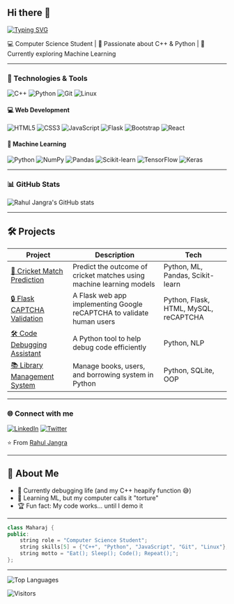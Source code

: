 ## Hi there 👋

[![Typing SVG](https://readme-typing-svg.demolab.com?font=Fira+Code&pause=1000&color=77A1CB&width=435&lines=CS+Student;C%2B%2B+Enthusiast;Pythonista;Future+AI+Engineer)](https://git.io/typing-svg)

💻 Computer Science Student | 🚀 Passionate about C++ & Python | 🌱 Currently exploring Machine Learning  

---

### 🔧 Technologies & Tools
![C++](https://img.shields.io/badge/-C++-00599C?logo=cplusplus&logoColor=white)
![Python](https://img.shields.io/badge/-Python-3776AB?logo=python&logoColor=white)
![Git](https://img.shields.io/badge/-Git-F05032?logo=git&logoColor=white)
![Linux](https://img.shields.io/badge/-Linux-FCC624?logo=linux&logoColor=black)

#### 💻 Web Development
![HTML5](https://img.shields.io/badge/-HTML5-E34F26?logo=html5&logoColor=white)
![CSS3](https://img.shields.io/badge/-CSS3-1572B6?logo=css3&logoColor=white)
![JavaScript](https://img.shields.io/badge/-JavaScript-F7DF1E?logo=javascript&logoColor=black)
![Flask](https://img.shields.io/badge/-Flask-000000?logo=flask&logoColor=white)
![Bootstrap](https://img.shields.io/badge/-Bootstrap-7952B3?logo=bootstrap&logoColor=white)
![React](https://img.shields.io/badge/-React-61DAFB?logo=react&logoColor=black)

#### 🤖 Machine Learning
![Python](https://img.shields.io/badge/-Python-3776AB?logo=python&logoColor=white)
![NumPy](https://img.shields.io/badge/-NumPy-013243?logo=numpy&logoColor=white)
![Pandas](https://img.shields.io/badge/-Pandas-150458?logo=pandas&logoColor=white)
![Scikit-learn](https://img.shields.io/badge/-Scikit--Learn-F7931E?logo=scikitlearn&logoColor=white)
![TensorFlow](https://img.shields.io/badge/-TensorFlow-FF6F00?logo=tensorflow&logoColor=white)
![Keras](https://img.shields.io/badge/-Keras-D00000?logo=keras&logoColor=white)

---

### 📊 GitHub Stats
![Rahul Jangra's GitHub stats](https://github-readme-stats.vercel.app/api?username=Rahul-Jangra7&show_icons=true&theme=radical)

---

## 🛠️ Projects
| Project | Description | Tech | 
|---------|-------------|------|
| [🏏 Cricket Match Prediction](https://github.com/Rahul-Jangra7/Cricket-Match-Prediction) | Predict the outcome of cricket matches using machine learning models | Python, ML, Pandas, Scikit-learn |
| [🔒 Flask CAPTCHA Validation](https://github.com/Rahul-Jangra7/Flask-Captcha-Validation) | A Flask web app implementing Google reCAPTCHA to validate human users | Python, Flask, HTML, MySQL, reCAPTCHA |
| [🛠️ Code Debugging Assistant](https://github.com/Rahul-Jangra7/Code-Debugging-Assistant) | A Python tool to help debug code efficiently | Python, NLP |
| [📚 Library Management System](https://github.com/Rahul-Jangra7/library-management) | Manage books, users, and borrowing system in Python | Python, SQLite, OOP |


---

### 🌐 Connect with me
[![LinkedIn](https://img.shields.io/badge/LinkedIn-blue?logo=linkedin&logoColor=white)](https://www.linkedin.com/in/rahul-jangra-399507260/)
[![Twitter](https://img.shields.io/badge/Twitter-blue?logo=twitter&logoColor=white)](YOUR_TWITTER_URL)

⭐️ From [Rahul Jangra](https://github.com/Rahul-Jangra7)

---

## 🚀 About Me
- 🔭 Currently debugging life (and my C++ heapify function 😅)
- 🌱 Learning ML, but my computer calls it "torture"
- 🏆 Fun fact: My code works… until I demo it

---

```cpp
class Maharaj {
public:
    string role = "Computer Science Student";
    string skills[5] = {"C++", "Python", "JavaScript", "Git", "Linux"};
    string motto = "Eat(); Sleep(); Code(); Repeat();";
};
```
---

![Top Languages](https://github-readme-stats.vercel.app/api/top-langs/?username=Rahul-Jangra7&layout=compact&theme=radical)


![Visitors](https://komarev.com/ghpvc/?username=Rahul-Jangra7&style=flat-square&color=blue)
